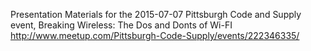Presentation Materials for the 2015-07-07 Pittsburgh Code and Supply event, Breaking Wireless:  The Dos and Donts of Wi-FI
http://www.meetup.com/Pittsburgh-Code-Supply/events/222346335/

